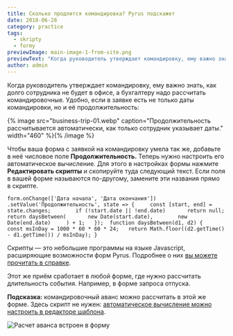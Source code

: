 ```yaml
---
title: Сколько продлится командировка? Pyrus подскажет
date: 2018-06-28
category: practice
tags:
  - skripty
  - formy
previewImage: main-image-1-from-site.png
previewText: "Когда руководитель утверждает командировку, ему важно знать, как долго сотрудника не будет в офисе, а бухгалтеру надо рассчитать командировочные. Удобно, если в заявке есть не только даты командировки, но и её продолжительность"
author: admin
---
```

Когда руководитель утверждает командировку, ему важно знать, как долго сотрудника не будет в офисе, а бухгалтеру надо рассчитать командировочные. Удобно, если в заявке есть не только даты командировки, но и её продолжительность:

{% image src="business-trip-01.webp" caption="Продолжительность рассчитывается автоматически, как только сотрудник указывает даты." width="460" %}{% /image %}

Чтобы ваша форма с заявкой на командировку умела так же, добавьте в неё числовое поле **Продолжительность.** Теперь нужно настроить его автоматическое вычисление. Для этого в настройках формы нажмите **Редактировать скрипты** и скопируйте туда следующий текст. Если поля в вашей форме называются по-другому, замените эти названия прямо в скрипте.

```
form.onChange(['Дата начала', 'Дата окончания'])   .setValue('Продолжительность', state => {     const [start, end] = state.changes;        if (!start.date || !end.date)       return null;              return daysBetween(       new Date(start.date),        new Date(end.date)     ) + 1;   });  function daysBetween(d1, d2) {   const msInDay = 1000 * 60 * 60 * 24;   return Math.floor((d2.getTime() - d1.getTime()) / msInDay); }
```

Скрипты — это небольшие программы на языке Javascript, расширяющие возможности форм Pyrus. Подробнее о них [вы можете прочитать в справке](/ru/help/workflow/scripts).

Этот же приём сработает в любой форме, где нужно рассчитать длительность события. Например, в форме запроса отпуска.

**Подсказка:** командировочный аванс можно рассчитать в этой же форме. Здесь скрипт не нужен: [автоматическое вычисление можно настроить в редакторе шаблона](http://pyrus.com/ru/help/workflow/field-types#tablica).

![Расчет аванса встроен в форму ](business-trip-02.webp)